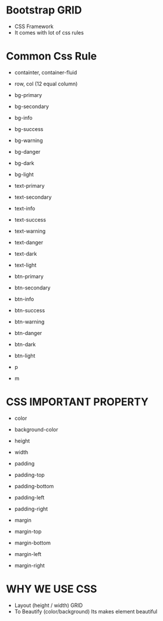 # Bootstrap GRID

- CSS Framework
- It comes with lot of css rules

# Common Css Rule

- containter, container-fluid
- row, col (12 equal column)

- bg-primary
- bg-secondary
- bg-info
- bg-success
- bg-warning
- bg-danger
- bg-dark
- bg-light

- text-primary
- text-secondary
- text-info
- text-success
- text-warning
- text-danger
- text-dark
- text-light

- btn-primary
- btn-secondary
- btn-info
- btn-success
- btn-warning
- btn-danger
- btn-dark
- btn-light

- p
- m

# CSS IMPORTANT PROPERTY

- color
- background-color
- height
- width

- padding
- padding-top
- padding-bottom
- padding-left
- padding-right

- margin
- margin-top
- margin-bottom
- margin-left
- margin-right

# WHY WE USE CSS

- Layout (height / width) GRID
- To Beautify (color/background) Its makes element beautiful
